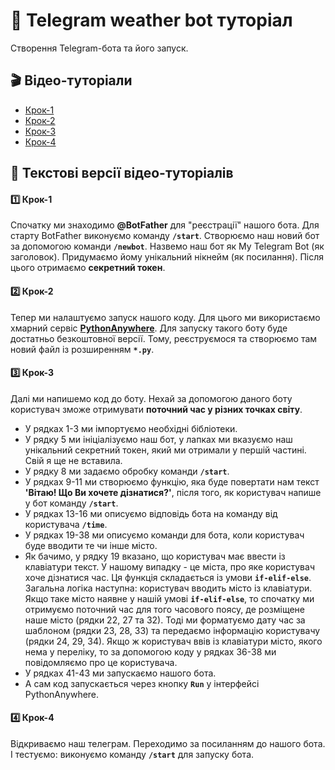 # 🤖 Telegram weather bot туторіал
Створення Telegram-бота та його запуск.

## 🎬 Відео-туторіали
- [Крок-1](https://vm.tiktok.com/ZMYhjR4Ws/)
- [Крок-2](https://vm.tiktok.com/ZMYhjR6XW/)
- [Крок-3](https://vm.tiktok.com/ZMYhjFKYF/)
- [Крок-4](https://vm.tiktok.com/ZMYhjF2RU/)


## 📑 Текстові версії відео-туторіалів
#### 1️⃣ Крок-1
Спочатку ми знаходимо **@BotFather** для "реєстрації" нашого бота.
Для старту BotFather виконуємо команду **`/start`**.
Створюємо наш новий бот за допомогою команди **`/newbot`**.
Назвемо наш бот як My Telegram Bot (як заголовок). 
Придумаємо йому унікальний нікнейм (як посилання).
Після цього отримаємо **секретний токен**.

#### 2️⃣ Крок-2
Тепер ми налаштуємо запуск нашого коду. 
Для цього ми використаємо хмарний сервіс **[PythonAnywhere](https://www.pythonanywhere.com/)**. 
Для запуску такого боту буде достатньо безкоштовної версії.
Тому, реєструємося та створюємо там новий файл із розширенням **`*.py`**.

#### 3️⃣ Крок-3
Далі ми напишемо код до боту. 
Нехай за допомогою даного боту користувач зможе отримувати **поточний час у різних точках світу**.
- У рядках 1-3 ми імпортуємо необхідні бібліотеки.
- У рядку 5 ми ініціалізуємо наш бот, у лапках ми вказуємо наш унікальний секретний токен, який ми отримали у першій частині. Свій я ще не вставила.
- У рядку 8 ми задаємо обробку команди **`/start`**.
- У рядках 9-11 ми створюємо функцію, яка буде повертати нам текст **'Вітаю! Що Ви хочете дізнатися?'**, після того, як користувач напише у бот команду **`/start`**.
- У рядках 13-16 ми описуємо відповідь бота на команду від користувача **`/time`**.
- У рядках 19-38 ми описуємо команди для бота, коли користувач буде вводити те чи інше місто.
- Як бачимо, у рядку 19 вказано, що користувач має ввести із клавіатури текст. У нашому випадку - це міста, про яке користувач хоче дізнатися час.
Ця функція складається із умови **`if-elif-else`**.
Загальна логіка наступна: користувач вводить місто із клавіатури. 
Якщо таке місто наявне у нашій умові **`if-elif-else`**, то спочатку ми отримуємо поточний час для того часового поясу, де розміщене наше місто (рядки 22, 27 та 32). 
Тоді ми форматуємо дату час за шаблоном (рядки 23, 28, 33) та передаємо інформацію користувачу (рядки 24, 29, 34).
Якщо ж користувач ввів із клавіатури місто, якого нема у переліку, то за допомогою коду у рядках 36-38 ми повідомляємо про це користувача.
- У рядках 41-43 ми запускаємо нашого бота.
- А сам код запускається через кнопку **`Run`** у інтерфейсі PythonAnywhere.

#### 4️⃣ Крок-4
Відкриваємо наш телеграм. 
Переходимо за посиланням до нашого бота. 
І тестуємо: виконуємо команду **`/start`** для запуску бота.




